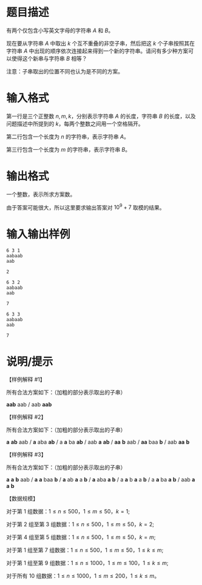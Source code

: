 # 题目描述

有两个仅包含小写英文字母的字符串 $A$ 和 $B$。

现在要从字符串 $A$ 中取出 $k$ 个互不重叠的非空子串，然后把这 $k$ 个子串按照其在字符串 $A$ 中出现的顺序依次连接起来得到一个新的字符串。请问有多少种方案可以使得这个新串与字符串 $B$ 相等？

注意：子串取出的位置不同也认为是不同的方案。

# 输入格式

第一行是三个正整数 $n,m,k$，分别表示字符串 $A$ 的长度，字符串 $B$ 的长度，以及问题描述中所提到的 $k$，每两个整数之间用一个空格隔开。

第二行包含一个长度为 $n$ 的字符串，表示字符串 $A$。

第三行包含一个长度为 $m$ 的字符串，表示字符串 $B$。

# 输出格式

一个整数，表示所求方案数。

由于答案可能很大，所以这里要求输出答案对 ${10}^9+7$ 取模的结果。

# 输入输出样例

```input1
6 3 1
aabaab
aab
```

```output1
2
```

```input2
6 3 2
aabaab
aab
```

```output2
7
```

```input3
6 3 3
aabaab
aab
```

```output3
7
```

# 说明/提示

【样例解释 #1】

所有合法方案如下：（加粗的部分表示取出的子串）

**aab** aab / aab **aab**

【样例解释 #2】

所有合法方案如下：（加粗的部分表示取出的子串）

**a** **ab** aab / **a** aba **ab** / a **a** ba **ab** / aab **a** **ab** / **aa** **b** aab / **aa** baa **b** / aab **aa** **b**

【样例解释 #3】

所有合法方案如下：（加粗的部分表示取出的子串）

**a** **a** **b** aab / **a** **a** baa **b** / **a** ab **a** a **b** / **a** aba **a** **b** / a **a** b **a** a **b** / a **a** ba **a** **b** / aab **a** **a** **b**

【数据规模】

对于第 $1$ 组数据：$1 \leq n \leq 500$，$1 \leq m \leq 50$，$k=1$;

对于第 $2$ 组至第 $3$ 组数据：$1 \leq n \leq 500$，$1 \leq m \leq 50$，$k=2$;

对于第 $4$ 组至第 $5$ 组数据：$1 \leq n \leq 500$，$1 \leq m \leq 50$，$k=m$;

对于第 $1$ 组至第 $7$ 组数据：$1 \leq n \leq 500$，$1 \leq m \leq 50$，$1 \leq k \leq m$;

对于第 $1$ 组至第 $9$ 组数据：$1 \leq n \leq 1000$，$1 \leq m \leq 100$，$1 \leq k \leq m$;

对于所有 $10$ 组数据：$1 \leq n \leq 1000$，$1 \leq m \leq 200$，$1 \leq k \leq m$。
